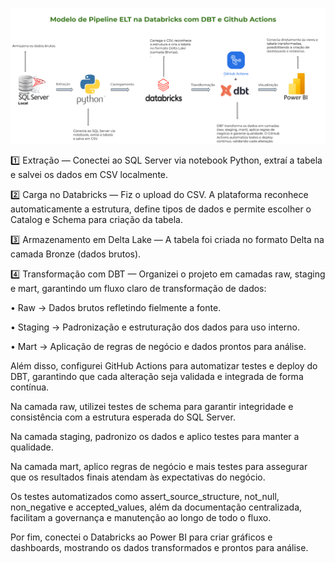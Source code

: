 
![Pipeline ELT Databricks + DBT](https://github.com/devrafael26/dbt-databricks-cicd/blob/main/ELT%20Databricks%20DBT.png?raw=true)


1️⃣ Extração — Conectei ao SQL Server via notebook Python, extraí a tabela e salvei os dados em CSV localmente.

2️⃣ Carga no Databricks — Fiz o upload do CSV. A plataforma reconhece automaticamente a estrutura, define tipos de dados e permite escolher o Catalog e Schema para criação da tabela.

3️⃣ Armazenamento em Delta Lake — A tabela foi criada no formato Delta na camada Bronze (dados brutos).

4️⃣ Transformação com DBT — Organizei o projeto em camadas raw, staging e mart, garantindo um fluxo claro de transformação de dados:

• Raw → Dados brutos refletindo fielmente a fonte.

• Staging → Padronização e estruturação dos dados para uso interno.

• Mart → Aplicação de regras de negócio e dados prontos para análise.

Além disso, configurei GitHub Actions para automatizar testes e deploy do DBT, garantindo que cada alteração seja validada e integrada de forma contínua.

Na camada raw, utilizei testes de schema para garantir integridade e consistência com a estrutura esperada do SQL Server.

Na camada staging, padronizo os dados e aplico testes para manter a qualidade.

Na camada mart, aplico regras de negócio e mais testes para assegurar que os resultados finais atendam às expectativas do negócio.

Os testes automatizados como assert_source_structure, not_null, non_negative e accepted_values, além da documentação centralizada, facilitam a governança e manutenção ao longo de todo o fluxo.

Por fim, conectei o Databricks ao Power BI para criar gráficos e dashboards, mostrando os dados transformados e prontos para análise.



